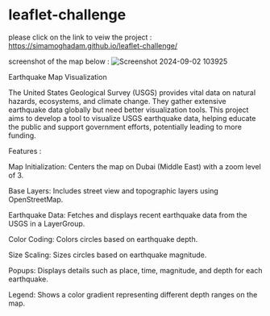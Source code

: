# leaflet-challenge
please click  on the link to veiw the project :  https://simamoghadam.github.io/leaflet-challenge/

screenshot of the map below :
![Screenshot 2024-09-02 103925](https://github.com/user-attachments/assets/39af532b-4212-4dd9-97cd-0a66c109d2f2)

Earthquake Map Visualization

The United States Geological Survey (USGS) provides vital data on natural hazards, ecosystems, and climate change. They gather extensive earthquake data globally but need better visualization tools. This project aims to develop a tool to visualize USGS earthquake data, helping educate the public and support government efforts, potentially leading to more funding.

Features :

Map Initialization: Centers the map on Dubai (Middle East) with a zoom level of 3.

Base Layers: Includes street view and topographic layers using OpenStreetMap.

Earthquake Data: Fetches and displays recent earthquake data from the USGS in a LayerGroup.

Color Coding: Colors circles based on earthquake depth.

Size Scaling: Sizes circles based on earthquake magnitude.

Popups: Displays details such as place, time, magnitude, and depth for each earthquake.

Legend: Shows a color gradient representing different depth ranges on the map.
